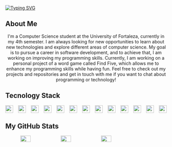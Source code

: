 <a href="https://git.io/typing-svg"><img src="https://readme-typing-svg.demolab.com?font=Fira+Code&size=30&duration=3000&pause=500&color=A9FEF7&background=FF000300&center=true&vCenter=true&multiline=true&repeat=true&width=1100&height=90&lines=Hi!+I'm+Sara;A+Computer+Science+Student" alt="Typing SVG" /></a>

## About Me

<p align="center">
I'm a Computer Science student at the University of Fortaleza, currently in my 4th semester. I am always looking for new opportunities to learn about new technologies and explore different areas of computer science. My goal is to pursue a career in software development, and to achieve that, I am working on improving my programming skills. Currently, I am working on a personal project of a word game called Find Five, which allows me to enhance my programming skills while having fun. Feel free to check out my projects and repositories and get in touch with me if you want to chat about programming or technology!
</p>

## Tecnology Stack 

<div style="display: flex; justify-content: space-between; ">
  <img src="https://img.shields.io/badge/html5-%23E34F26.svg?logo=html5&logoColor=white" height="24em" />
  <img src="https://img.shields.io/badge/css3-%231572B6.svg?logo=css3&logoColor=white" height="24em" />
  <img src="https://img.shields.io/badge/javascript-%23323330.svg?logo=javascript&logoColor=%23F7DF1E" height="24em" />
  <img src="https://img.shields.io/badge/php-%23777BB4.svg?logo=php&logoColor=white" height="24em" />
  <img src="https://img.shields.io/badge/java-%23ED8B00.svg?logo=java&logoColor=white" height="24em" />
  <img src="https://img.shields.io/badge/python-3670A0?logo=python&logoColor=ffdd54" height="24em" />
  <img src="https://img.shields.io/badge/kotlin-%230095D5.svg?logo=kotlin&logoColor=white" height="24em" />
  <img src="https://img.shields.io/badge/c++-%2300599C.svg?logo=c%2B%2B&logoColor=white" height="24em" />
  <img src="https://img.shields.io/badge/node.js-6DA55F?logo=node.js&logoColor=whit" height="24em" />
  <img src="https://img.shields.io/badge/django-%23092E20.svg?logo=django&logoColor=white" height="24em" />
  <img src="https://img.shields.io/badge/mysql-%2300f.svg?logo=mysql&logoColor=white" height="24em" />
  <img src="https://img.shields.io/badge/sqlite-%2307405e.svg?logo=sqlite&logoColor=white" height="24em" />
  <img src="https://img.shields.io/badge/firebase-%23039BE5.svg?logo=firebase" height="24em" />
</div>

## My GitHub Stats

<div style="display: flex; align-items: center;" align="center">
  <img width="25%" src="https://github-readme-stats.vercel.app/api?username=Sarapessoa&theme=radical"/>
  <img width="25%" src="http://github-readme-streak-stats.herokuapp.com?user=Sarapessoa&theme=radical"/>
  <img width="25%" src="https://github-readme-stats.vercel.app/api/top-langs/?username=Sarapessoa&theme=radical"/>
</div>

